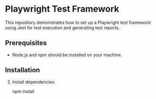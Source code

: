# Playwright Test Framework

This repository demonstrates how to set up a Playwright test framework using Jest for test execution and generating test reports.

## Prerequisites

- Node.js and npm should be installed on your machine.

## Installation
   
2. Install dependencies:

    npm install


